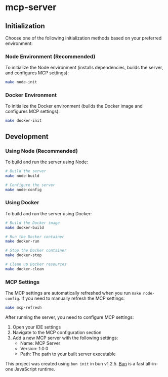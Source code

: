 # mcp-server

## Initialization

Choose one of the following initialization methods based on your preferred environment:

### Node Environment (Recommended)

To initialize the Node environment (installs dependencies, builds the server, and configures MCP settings):

```bash
make node-init
```

### Docker Environment

To initialize the Docker environment (builds the Docker image and configures MCP settings):

```bash
make docker-init
```

## Development

### Using Node (Recommended)

To build and run the server using Node:

```bash
# Build the server
make node-build

# Configure the server
make node-config
```

### Using Docker

To build and run the server using Docker:

```bash
# Build the Docker image
make docker-build

# Run the Docker container
make docker-run

# Stop the Docker container
make docker-stop

# Clean up Docker resources
make docker-clean
```

### MCP Settings

The MCP settings are automatically refreshed when you run `make node-config`. If you need to manually refresh the MCP settings:

```bash
make mcp-refresh
```

After running the server, you need to configure MCP settings:

1. Open your IDE settings
2. Navigate to the MCP configuration section
3. Add a new MCP server with the following settings:
   - Name: MCP Server
   - Version: 1.0.0
   - Path: The path to your built server executable

This project was created using `bun init` in bun v1.2.5. [Bun](https://bun.sh) is a fast all-in-one JavaScript runtime.
